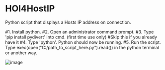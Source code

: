 # HOI4HostIP
Python script that displays a Hosts IP address on connection.

#1. Install python.
#2. Open an administrator command prompt.
#3. Type 'pip install pydivert' into cmd. (first time use only) #Skip this if you already have it
#4. Type 'python'. Python should now be running.
#5. Run the script. Type exec(open("C:/path_to_script_here.py").read()) in the python terminal or another way.

![image](https://github.com/AdamDX1337/HOI4HostIP/assets/141924413/56230420-89b2-47e3-a80f-139a3007accc)
